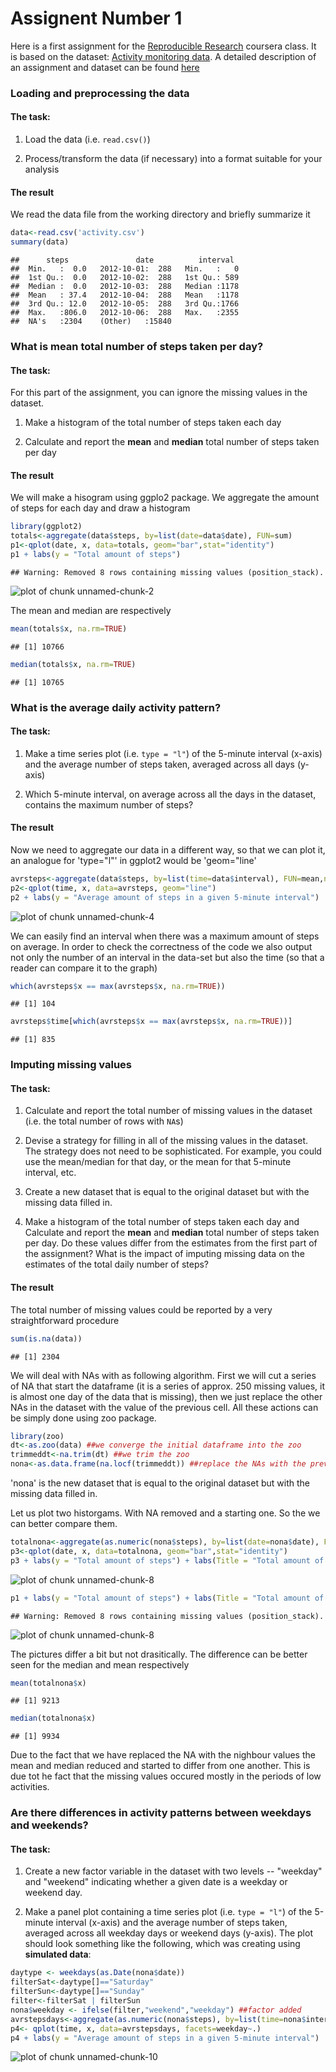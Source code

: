 Assignent Number 1
========================================================


Here is a first assignment for the [Reproducible Research](https://class.coursera.org/repdata-004) coursera class. It is based on the dataset: [Activity monitoring data](https://d396qusza40orc.cloudfront.net/repdata%2Fdata%2Factivity.zip). A detailed description of an assignment and dataset can be found [here](https://github.com/kr0niker/RepData_PeerAssessment1/blob/master/README.md)

### Loading and preprocessing the data
#### The task:

1. Load the data (i.e. `read.csv()`)

2. Process/transform the data (if necessary) into a format suitable for your analysis

#### The result

We read the data file from the working directory and briefly summarize it

```r
data<-read.csv('activity.csv')
summary(data)
```

```
##      steps               date          interval   
##  Min.   :  0.0   2012-10-01:  288   Min.   :   0  
##  1st Qu.:  0.0   2012-10-02:  288   1st Qu.: 589  
##  Median :  0.0   2012-10-03:  288   Median :1178  
##  Mean   : 37.4   2012-10-04:  288   Mean   :1178  
##  3rd Qu.: 12.0   2012-10-05:  288   3rd Qu.:1766  
##  Max.   :806.0   2012-10-06:  288   Max.   :2355  
##  NA's   :2304    (Other)   :15840
```


### What is mean total number of steps taken per day?

#### The task:

For this part of the assignment, you can ignore the missing values in
the dataset.

1. Make a histogram of the total number of steps taken each day

2. Calculate and report the **mean** and **median** total number of steps taken per day

#### The result

We will make a hisogram using ggplo2 package. We aggregate the amount of steps for each day and draw a histogram

```r
library(ggplot2)
totals<-aggregate(data$steps, by=list(date=data$date), FUN=sum)
p1<-qplot(date, x, data=totals, geom="bar",stat="identity")
p1 + labs(y = "Total amount of steps")
```

```
## Warning: Removed 8 rows containing missing values (position_stack).
```

![plot of chunk unnamed-chunk-2](figure/unnamed-chunk-2.png) 

The mean and median are respectively

```r
mean(totals$x, na.rm=TRUE)
```

```
## [1] 10766
```

```r
median(totals$x, na.rm=TRUE)
```

```
## [1] 10765
```


### What is the average daily activity pattern?

#### The task:

1. Make a time series plot (i.e. `type = "l"`) of the 5-minute interval (x-axis) and the average number of steps taken, averaged across all days (y-axis)

2. Which 5-minute interval, on average across all the days in the dataset, contains the maximum number of steps?

#### The result

Now we need to aggregate our data in a different way, so that we can plot it, an analogue for 'type="l"' in ggplot2 would be 'geom="line' 


```r
avrsteps<-aggregate(data$steps, by=list(time=data$interval), FUN=mean,na.rm=TRUE)
p2<-qplot(time, x, data=avrsteps, geom="line")
p2 + labs(y = "Average amount of steps in a given 5-minute interval")
```

![plot of chunk unnamed-chunk-4](figure/unnamed-chunk-4.png) 

We can easily find an interval when there was a maximum amount of steps on average. In order to check the correctness of the code we also output not only the number of an interval in the data-set but also the time (so that a reader can compare it to the graph)


```r
which(avrsteps$x == max(avrsteps$x, na.rm=TRUE))
```

```
## [1] 104
```

```r
avrsteps$time[which(avrsteps$x == max(avrsteps$x, na.rm=TRUE))]
```

```
## [1] 835
```


### Imputing missing values

#### The task:

1. Calculate and report the total number of missing values in the dataset (i.e. the total number of rows with `NA`s)

2. Devise a strategy for filling in all of the missing values in the dataset. The strategy does not need to be sophisticated. For example, you could use the mean/median for that day, or the mean for that 5-minute interval, etc.

3. Create a new dataset that is equal to the original dataset but with the missing data filled in.

4. Make a histogram of the total number of steps taken each day and Calculate and report the **mean** and **median** total number of steps taken per day. Do these values differ from the estimates from the first part of the assignment? What is the impact of imputing missing data on the estimates of the total daily number of steps?

#### The result

The total number of missing values could be reported by a very straightforward procedure

```r
sum(is.na(data))
```

```
## [1] 2304
```

We will deal with NAs with as following algorithm. First we will cut a series of NA that start the dataframe (it is a series of approx. 250 missing values, it is almost one day of the data that is missing), then we just replace the other NAs in the dataset with the value of the previous cell. All these actions can be simply done using zoo package.


```r
library(zoo)
dt<-as.zoo(data) ##we converge the initial dataframe into the zoo
trimmeddt<-na.trim(dt) ##we trim the zoo
nona<-as.data.frame(na.locf(trimmeddt)) ##replace the NAs with the previous values and convert the object back to the dataframe
```
'nona' is the new dataset that is equal to the original dataset but with the missing data filled in.

Let us plot two historgams. With NA removed and a starting one. So the we can better compare them.

```r
totalnona<-aggregate(as.numeric(nona$steps), by=list(date=nona$date), FUN=sum)
p3<-qplot(date, x, data=totalnona, geom="bar",stat="identity")
p3 + labs(y = "Total amount of steps") + labs(Title = "Total amount of steps NA removed")
```

![plot of chunk unnamed-chunk-8](figure/unnamed-chunk-81.png) 

```r
p1 + labs(y = "Total amount of steps") + labs(Title = "Total amount of steps with NA")
```

```
## Warning: Removed 8 rows containing missing values (position_stack).
```

![plot of chunk unnamed-chunk-8](figure/unnamed-chunk-82.png) 

The pictures differ a bit but not drasitically. The difference can be better seen for the median and mean respectively

```r
mean(totalnona$x)
```

```
## [1] 9213
```

```r
median(totalnona$x)
```

```
## [1] 9934
```

Due to the fact that we have replaced the NA with the nighbour values the mean and median reduced and started to differ from one another. This is due tot he fact that the missing values occured mostly in the periods of low activities.


### Are there differences in activity patterns between weekdays and weekends?

#### The task:

1. Create a new factor variable in the dataset with two levels -- "weekday" and "weekend" indicating whether a given date is a weekday or weekend day.

2. Make a panel plot containing a time series plot (i.e. `type = "l"`) of the 5-minute interval (x-axis) and the average number of steps taken, averaged across all weekday days or weekend days (y-axis). The plot should look something like the following, which was creating using **simulated data**:


```r
daytype <- weekdays(as.Date(nona$date))
filterSat<-daytype[]=="Saturday" 
filterSun<-daytype[]=="Sunday"
filter<-filterSat | filterSun
nona$weekday <- ifelse(filter,"weekend","weekday") ##factor added
avrstepsdays<-aggregate(as.numeric(nona$steps), by=list(time=nona$interval, weekday=nona$weekday), FUN=mean)
p4<- qplot(time, x, data=avrstepsdays, facets=weekday~.)
p4 + labs(y = "Average amount of steps in a given 5-minute interval")
```

![plot of chunk unnamed-chunk-10](figure/unnamed-chunk-10.png) 

